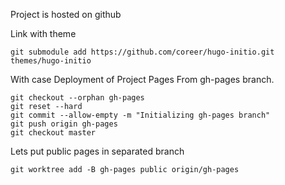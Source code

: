 Project is hosted on github

Link with theme
```
git submodule add https://github.com/coreer/hugo-initio.git themes/hugo-initio
```


With case Deployment of Project Pages From gh-pages branch.

```
git checkout --orphan gh-pages
git reset --hard
git commit --allow-empty -m "Initializing gh-pages branch"
git push origin gh-pages
git checkout master
```

Lets put public pages in separated branch
```
git worktree add -B gh-pages public origin/gh-pages
```